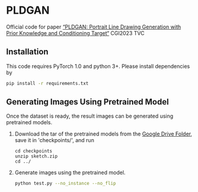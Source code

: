 # PLDGAN
Official code for paper [“PLDGAN: Portrait Line Drawing Generation with Prior Knowledge and Conditioning Target“](https://link.springer.com/article/10.1007/s00371-023-02956-1) CGI2023 TVC

## Installation

This code requires PyTorch 1.0 and python 3+. Please install dependencies by
```bash
pip install -r requirements.txt
```

## Generating Images Using Pretrained Model

Once the dataset is ready, the result images can be generated using pretrained models.

1. Download the tar of the pretrained models from the [Google Drive Folder](https://drive.google.com/file/d/1_MwN9Q32ka1STS3zDDslhZxPjwUcLP_j/view?usp=share_link), save it in 'checkpoints/', and run

    ```
    cd checkpoints
    unzip sketch.zip
    cd ../
    ```

2. Generate images using the pretrained model.
    ```bash
    python test.py --no_instance --no_flip
    ```
